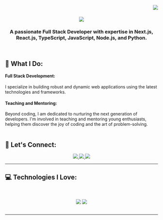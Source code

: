 <img align="right" src="https://visitor-badge.laobi.icu/badge?page_id=Em-Aar.Em-Aar&left_color=red&right_color=green&left_text=Visitors" />

<h1 align="center">
  <a href="https://git.io/typing-svg">
<img src="https://readme-typing-svg.demolab.com?font=Montserrat&weight=500&size=24&duration=2000&pause=1000&center=true&vCenter=true&random=false&width=435&lines=Hi+there!+%F0%9F%91%8B+I'm+M+Rehan+ul+Haq" />
  </a>
</h1>

<h3 align="center">
  A passionate Full Stack Developer with expertise in Next.js, React.js, TypeScript, JavaScript, Node.js, and Python.
</h3>

<br/>

<h2>🚀 What I Do:</h3>
<h4> Full Stack Development:</h4> I specialize in building robust and dynamic web applications using the latest technologies and frameworks.
<h4> Teaching and Mentoring:</h4> Beyond coding, I am dedicated to nurturing the next generation of developers. I'm involved in teaching and mentoring young enthusiasts, helping them discover the joy of coding and the art of problem-solving.
<br/>
<br/>


<h2>🤝 Let's Connect:</h2>
<div align="center"> 
  
  <a href="mmrhaq@gmail.com">
    <img src="https://img.shields.io/badge/Gmail-333333?style=for-the-badge&logo=gmail&logoColor=red" />
  </a>
  <a href="https://www.linkedin.com/in/muhammad-rehan-ul-haq-b60a4b2a/" target="_blank">
    <img src="https://img.shields.io/badge/LinkedIn-0077B5?style=for-the-badge&logo=linkedin&logoColor=white" target="_blank" />
  </a>
  <a href="https://Em-Aar.github.io" target="_blank">
     <img src="https://img.shields.io/badge/Portfolio-FF5722?style=for-the-badge&logo=todoist&logoColor=white" target="_blank" /> <!-- sqlite, safari, google-chrome are other good icon options -->
  </a>
</div>

<hr/>
 
<h2>💻 Technologies I Love:</h3><br/>
<br/>
<div align="center">
    <img src="https://skillicons.dev/icons?i=react,bootstrap,mui,html,css,vscode,github,figma,tailwind,git,r" />
    <img src="https://skillicons.dev/icons?i=nodejs,python,javascript,typescript,express,firebase,mongodb,nextjs,mysql,django" /><br>
</div>

<br/>
<hr/>


